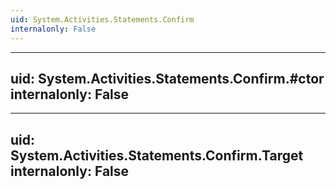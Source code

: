 ```yaml
---
uid: System.Activities.Statements.Confirm
internalonly: False
---
```


---
uid: System.Activities.Statements.Confirm.#ctor
internalonly: False
---

---
uid: System.Activities.Statements.Confirm.Target
internalonly: False
---
